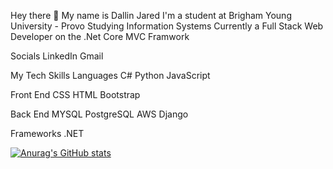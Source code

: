 Hey there 👋
My name is Dallin Jared
I'm a student at Brigham Young University - Provo
Studying Information Systems
Currently a Full Stack Web Developer on the .Net Core MVC Framwork

Socials
LinkedIn Gmail

My Tech Skills
Languages
C# Python JavaScript

Front End
CSS HTML Bootstrap

Back End
MYSQL PostgreSQL AWS Django

Frameworks
.NET

[![Anurag's GitHub stats](https://github-readme-stats.vercel.app/api?username=dallinjared)](https://github.com/anuraghazra/github-readme-stats)
